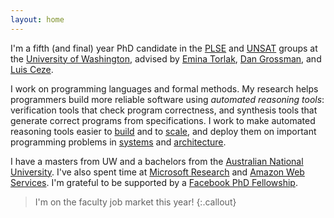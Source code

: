 ```yaml
---
layout: home
---
```


I'm a fifth (and final) year PhD candidate in the [PLSE][] and [UNSAT][] groups at the [University of Washington][uw],
advised by [Emina Torlak][emina], [Dan Grossman][djg], and [Luis Ceze][luisceze].

I work on programming languages and formal methods.
My research helps programmers build more reliable software using
*automated reasoning tools*: verification tools
that check program correctness,
and synthesis tools that generate correct programs from specifications.
I work to make automated reasoning tools easier to [build][synapse] and to [scale][sympro],
and deploy them on important programming problems in [systems][ferrite] and [architecture][memsynth].

I have a masters from UW and a bachelors from the [Australian National University][anu].
I've also spent time at [Microsoft Research][msr] and [Amazon Web Services][aws].
I'm grateful to be supported by a [Facebook PhD Fellowship][fb].

> I'm on the faculty job market this year!
{:.callout}

[plse]: https://uwplse.org
[unsat]: https://unsat.org
[uw]: https://www.cs.washington.edu
[luisceze]: https://homes.cs.washington.edu/~luisceze/
[djg]: https://homes.cs.washington.edu/~djg/
[emina]: https://homes.cs.washington.edu/~emina/
[anu]: https://www.anu.edu.au
[msr]: https://research.microsoft.com
[aws]: https://aws.amazon.com
[fb]: https://research.fb.com/programs/fellowship/
[synapse]: https://unsat.cs.washington.edu/projects/synapse/
[sympro]: https://unsat.cs.washington.edu/projects/sympro/
[ferrite]: https://sandcat.cs.washington.edu/ferrite/
[memsynth]: http://memsynth.uwplse.org

